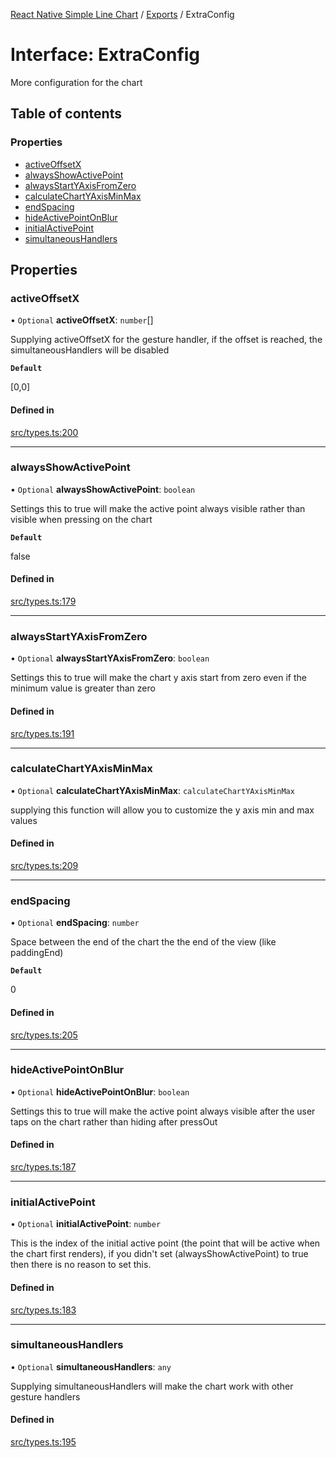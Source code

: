 [React Native Simple Line Chart](../README.md) / [Exports](../modules.md) / ExtraConfig

# Interface: ExtraConfig

More configuration for the chart

## Table of contents

### Properties

- [activeOffsetX](ExtraConfig.md#activeoffsetx)
- [alwaysShowActivePoint](ExtraConfig.md#alwaysshowactivepoint)
- [alwaysStartYAxisFromZero](ExtraConfig.md#alwaysstartyaxisfromzero)
- [calculateChartYAxisMinMax](ExtraConfig.md#calculatechartyaxisminmax)
- [endSpacing](ExtraConfig.md#endspacing)
- [hideActivePointOnBlur](ExtraConfig.md#hideactivepointonblur)
- [initialActivePoint](ExtraConfig.md#initialactivepoint)
- [simultaneousHandlers](ExtraConfig.md#simultaneoushandlers)

## Properties

### activeOffsetX

• `Optional` **activeOffsetX**: `number`[]

Supplying activeOffsetX for the gesture handler, if the offset is reached, the simultaneousHandlers will be disabled

**`Default`**

[0,0]

#### Defined in

[src/types.ts:200](https://github.com/Malaa-tech/react-native-simple-line-chart/blob/ac4e4fd/src/types.ts#L200)

___

### alwaysShowActivePoint

• `Optional` **alwaysShowActivePoint**: `boolean`

Settings this to true will make the active point always visible rather than visible when pressing on the chart

**`Default`**

false

#### Defined in

[src/types.ts:179](https://github.com/Malaa-tech/react-native-simple-line-chart/blob/ac4e4fd/src/types.ts#L179)

___

### alwaysStartYAxisFromZero

• `Optional` **alwaysStartYAxisFromZero**: `boolean`

Settings this to true will make the chart y axis start from zero even if the minimum value is greater than zero

#### Defined in

[src/types.ts:191](https://github.com/Malaa-tech/react-native-simple-line-chart/blob/ac4e4fd/src/types.ts#L191)

___

### calculateChartYAxisMinMax

• `Optional` **calculateChartYAxisMinMax**: `calculateChartYAxisMinMax`

supplying this function will allow you to customize the y axis min and max values

#### Defined in

[src/types.ts:209](https://github.com/Malaa-tech/react-native-simple-line-chart/blob/ac4e4fd/src/types.ts#L209)

___

### endSpacing

• `Optional` **endSpacing**: `number`

Space between the end of the chart the the end of the view (like paddingEnd)

**`Default`**

0

#### Defined in

[src/types.ts:205](https://github.com/Malaa-tech/react-native-simple-line-chart/blob/ac4e4fd/src/types.ts#L205)

___

### hideActivePointOnBlur

• `Optional` **hideActivePointOnBlur**: `boolean`

Settings this to true will make the active point always visible after the user taps on the chart rather than hiding after pressOut

#### Defined in

[src/types.ts:187](https://github.com/Malaa-tech/react-native-simple-line-chart/blob/ac4e4fd/src/types.ts#L187)

___

### initialActivePoint

• `Optional` **initialActivePoint**: `number`

This is the index of the initial active point (the point that will be active when the chart first renders), if you didn't set (alwaysShowActivePoint) to true then there is no reason to set this.

#### Defined in

[src/types.ts:183](https://github.com/Malaa-tech/react-native-simple-line-chart/blob/ac4e4fd/src/types.ts#L183)

___

### simultaneousHandlers

• `Optional` **simultaneousHandlers**: `any`

Supplying simultaneousHandlers will make the chart work with other gesture handlers

#### Defined in

[src/types.ts:195](https://github.com/Malaa-tech/react-native-simple-line-chart/blob/ac4e4fd/src/types.ts#L195)
